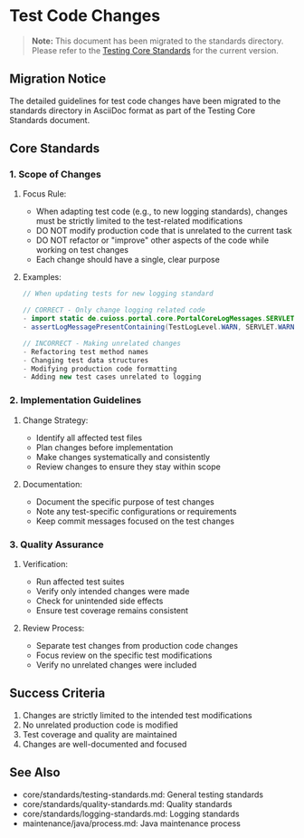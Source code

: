 # Test Code Changes

> **Note:** This document has been migrated to the standards directory. Please refer to the [Testing Core Standards](/standards/testing/core-standards.adoc) for the current version.

## Migration Notice
The detailed guidelines for test code changes have been migrated to the standards directory in AsciiDoc format as part of the Testing Core Standards document.

## Core Standards

### 1. Scope of Changes
1. Focus Rule:
   - When adapting test code (e.g., to new logging standards), changes must be strictly limited to the test-related modifications
   - DO NOT modify production code that is unrelated to the current task
   - DO NOT refactor or "improve" other aspects of the code while working on test changes
   - Each change should have a single, clear purpose

2. Examples:
   ```java
   // When updating tests for new logging standard
   
   // CORRECT - Only change logging related code
   - import static de.cuioss.portal.core.PortalCoreLogMessages.SERVLET;  // New import
   - assertLogMessagePresentContaining(TestLogLevel.WARN, SERVLET.WARN.USER_NOT_LOGGED_IN);  // Updated assertion
   
   // INCORRECT - Making unrelated changes
   - Refactoring test method names
   - Changing test data structures
   - Modifying production code formatting
   - Adding new test cases unrelated to logging
   ```

### 2. Implementation Guidelines
1. Change Strategy:
   - Identify all affected test files
   - Plan changes before implementation
   - Make changes systematically and consistently
   - Review changes to ensure they stay within scope

2. Documentation:
   - Document the specific purpose of test changes
   - Note any test-specific configurations or requirements
   - Keep commit messages focused on the test changes

### 3. Quality Assurance
1. Verification:
   - Run affected test suites
   - Verify only intended changes were made
   - Check for unintended side effects
   - Ensure test coverage remains consistent

2. Review Process:
   - Separate test changes from production code changes
   - Focus review on the specific test modifications
   - Verify no unrelated changes were included

## Success Criteria
1. Changes are strictly limited to the intended test modifications
2. No unrelated production code is modified
3. Test coverage and quality are maintained
4. Changes are well-documented and focused

## See Also
- core/standards/testing-standards.md: General testing standards
- core/standards/quality-standards.md: Quality standards
- core/standards/logging-standards.md: Logging standards
- maintenance/java/process.md: Java maintenance process
